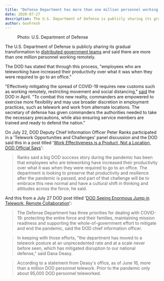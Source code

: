 ```yaml
---
title: "Defense Department has more than one million personnel working remotely, have 'increased their productivity'"
date: 2020-07-27
description: The U.S. Department of Defense is publicly sharing its gradual transformation to distributed government teams and said there are more than one million personnel working remotely.
author: GovFresh
---
```


<!-- image {"id":25284,"sizeSlug":"full"} -->
<figure class="wp-block-image size-full"><figcaption>Photo: U.S. Department of Defense</figcaption></figure>
<!-- /image -->

<!-- paragraph -->
<p>The U.S. Department of Defense is publicly sharing its gradual transformation to <a href="https://distributedgov.com">distributed government teams</a> and said there are more than one million personnel working remotely.</p>
<!-- /paragraph -->

<!-- paragraph -->
<p>The DOD has stated that through this process, "employees who are teleworking have increased their productivity over what it was when they were required to go to an office."</p>
<!-- /paragraph -->

<!-- paragraph -->
<p>"Effectively mitigating the spread of COVID-19 requires new customs such as working remotely, restricting movement and social distancing," <a href="https://www.defense.gov/Explore/Features/Story/Article/2164865/empowering-flexibility-broad-discretion-and-addressing-concerns/">said</a> the DOD in April. "To combat this new reality, commanders are empowered to exercise more flexibility and may use broader discretion in employment practices, such as telework and work from alternate locations. The secretary of defense has given commanders the authorities needed to take the necessary precautions, while also ensuring service members are trained and ready to defend the nation."</p>
<!-- /paragraph -->

<!-- paragraph -->
<p>On July 22, DOD Deputy Chief Information Officer Peter Ranks participated in a 'Telework Opportunities and Challenges' panel discussion and the DOD said this in a post titled '<a href="https://www.defense.gov/Explore/News/Article/Article/2284622/work-effectiveness-is-a-product-not-a-location-dod-official-says/">Work Effectiveness is a Product, Not a Location, DOD Official Says</a>':</p>
<!-- /paragraph -->

<!-- quote -->
<blockquote class="wp-block-quote"><p>Ranks said a big DOD success story during the pandemic has been that employees who are teleworking have increased their productivity over what it was when they were required to go to an office. The department is looking to preserve that productivity and resilience after the pandemic is passed, and part of that challenge will be to embrace this new normal and have a cultural shift in thinking and attitudes across the force, he said.</p></blockquote>
<!-- /quote -->

<!-- paragraph -->
<p>And this from a July 27 DOD post titled '<a href="https://www.defense.gov/Explore/News/Article/Article/2288854/dod-seeing-enormous-jump-in-telework-remote-collaboration/">DOD Seeing Enormous Jump in Telework, Remote Collaboration</a>':</p>
<!-- /paragraph -->

<!-- quote -->
<blockquote class="wp-block-quote"><p>The Defense Department has three priorities for dealing with COVID-19: protecting the entire force and their families, maintaining mission readiness and supporting the whole-of-government effort to mitigate and end the pandemic, said the DOD chief information officer.<a href="https://www.defense.gov/Explore/News/Article/Article/2288854/dod-seeing-enormous-jump-in-telework-remote-collaboration/#pop4397108"></a></p></blockquote>
<!-- /quote -->

<!-- quote -->
<blockquote class="wp-block-quote"><p>In keeping with those efforts, "the department has moved to a telework posture at an unprecedented rate and at a scale never before seen, which has mitigated disruption to our national defense," said Dana Deasy.</p></blockquote>
<!-- /quote -->

<!-- quote -->
<blockquote class="wp-block-quote"><p>According to a statement from Deasy's office, as of June 16, more than a million DOD personnel telework. Prior to the pandemic only about 95,000 DOD personnel teleworked. </p></blockquote>
<!-- /quote -->

<!-- paragraph -->
<p></p>
<!-- /paragraph -->
